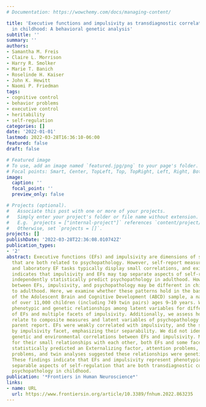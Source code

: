 ```yaml
---
# Documentation: https://wowchemy.com/docs/managing-content/

title: 'Executive functions and impulsivity as transdiagnostic correlates of psychopathology
  in childhood: A behavioral genetic analysis'
subtitle: ''
summary: ''
authors:
- Samantha M. Freis
- Claire L. Morrison
- Harry R. Smolker
- Marie T. Banich
- Roselinde H. Kaiser
- John K. Hewitt
- Naomi P. Friedman
tags:
- cognitive control
- behavior problems
- executive control
- heritability
- self-regulation
categories: []
date: '2022-01-01'
lastmod: 2022-03-28T16:36:10-06:00
featured: false
draft: false

# Featured image
# To use, add an image named `featured.jpg/png` to your page's folder.
# Focal points: Smart, Center, TopLeft, Top, TopRight, Left, Right, BottomLeft, Bottom, BottomRight.
image:
  caption: ''
  focal_point: ''
  preview_only: false

# Projects (optional).
#   Associate this post with one or more of your projects.
#   Simply enter your project's folder or file name without extension.
#   E.g. `projects = ["internal-project"]` references `content/project/deep-learning/index.md`.
#   Otherwise, set `projects = []`.
projects: []
publishDate: '2022-03-28T22:36:08.010742Z'
publication_types:
- '2'
abstract: Executive functions (EFs) and impulsivity are dimensions of self-regulation
  that are both related to psychopathology. However, self-report measures of impulsivity
  and laboratory EF tasks typically display small correlations, and existing research
  indicates that impulsivity and EFs may tap separate aspects of self-regulation that
  independently statistically predict psychopathology in adulthood. However, relationships
  between EFs, impulsivity, and psychopathology may be different in childhood compared
  to adulthood. Here, we examine whether these patterns hold in the baseline assessment
  of the Adolescent Brain and Cognitive Development (ABCD) sample, a national sample
  of over 11,000 children (including 749 twin pairs) ages 9–10 years. We examine the
  phenotypic and genetic relationships among latent variables for different components
  of EFs and multiple facets of impulsivity. Additionally, we assess how EFs and impulsivity
  relate to composite measures and latent variables of psychopathology derived from
  parent report. EFs were weakly correlated with impulsivity, and the strength varied
  by impulsivity facet, emphasizing their separability. We did not identify significant
  genetic and environmental correlations between EFs and impulsivity. Moreover, controlling
  for their small relationships with each other, both EFs and some facets of impulsivity
  statistically predicted an Externalizing factor, attention problems, and social
  problems, and twin analyses suggested these relationships were genetic in origin.
  These findings indicate that EFs and impulsivity represent phenotypically and genetically
  separable aspects of self-regulation that are both transdiagnostic correlates of
  psychopathology in childhood.
publication: '*Frontiers in Human Neuroscience*'
links:
- name: URL
  url: https://www.frontiersin.org/article/10.3389/fnhum.2022.863235
---
```

